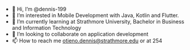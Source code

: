 - 👋 Hi, I’m @dennis-199
- 👀 I’m interested in Mobile Development with Java, Kotlin and Flutter.
- 🌱 I’m currently learning at Strathmore University, Bachelor in Business and Information Technology
- 💞️ I’m looking to collaborate on application development
- 📫 How to reach me otieno.dennis@strathmore.edu or at 254

<!---
dennis-199/dennis-199 is a ✨ special ✨ repository because its `README.md` (this file) appears on your GitHub profile.
You can click the Preview link to take a look at your changes.
--->
